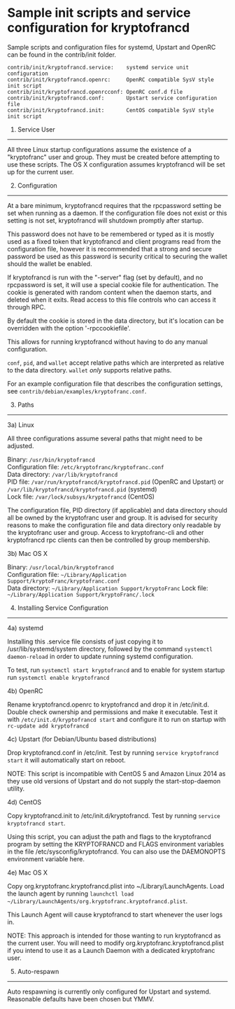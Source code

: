 Sample init scripts and service configuration for kryptofrancd
==========================================================

Sample scripts and configuration files for systemd, Upstart and OpenRC
can be found in the contrib/init folder.

    contrib/init/kryptofrancd.service:    systemd service unit configuration
    contrib/init/kryptofrancd.openrc:     OpenRC compatible SysV style init script
    contrib/init/kryptofrancd.openrcconf: OpenRC conf.d file
    contrib/init/kryptofrancd.conf:       Upstart service configuration file
    contrib/init/kryptofrancd.init:       CentOS compatible SysV style init script

1. Service User
---------------------------------

All three Linux startup configurations assume the existence of a "kryptofranc" user
and group.  They must be created before attempting to use these scripts.
The OS X configuration assumes kryptofrancd will be set up for the current user.

2. Configuration
---------------------------------

At a bare minimum, kryptofrancd requires that the rpcpassword setting be set
when running as a daemon.  If the configuration file does not exist or this
setting is not set, kryptofrancd will shutdown promptly after startup.

This password does not have to be remembered or typed as it is mostly used
as a fixed token that kryptofrancd and client programs read from the configuration
file, however it is recommended that a strong and secure password be used
as this password is security critical to securing the wallet should the
wallet be enabled.

If kryptofrancd is run with the "-server" flag (set by default), and no rpcpassword is set,
it will use a special cookie file for authentication. The cookie is generated with random
content when the daemon starts, and deleted when it exits. Read access to this file
controls who can access it through RPC.

By default the cookie is stored in the data directory, but it's location can be overridden
with the option '-rpccookiefile'.

This allows for running kryptofrancd without having to do any manual configuration.

`conf`, `pid`, and `wallet` accept relative paths which are interpreted as
relative to the data directory. `wallet` *only* supports relative paths.

For an example configuration file that describes the configuration settings,
see `contrib/debian/examples/kryptofranc.conf`.

3. Paths
---------------------------------

3a) Linux

All three configurations assume several paths that might need to be adjusted.

Binary:              `/usr/bin/kryptofrancd`  
Configuration file:  `/etc/kryptofranc/kryptofranc.conf`  
Data directory:      `/var/lib/kryptofrancd`  
PID file:            `/var/run/kryptofrancd/kryptofrancd.pid` (OpenRC and Upstart) or `/var/lib/kryptofrancd/kryptofrancd.pid` (systemd)  
Lock file:           `/var/lock/subsys/kryptofrancd` (CentOS)  

The configuration file, PID directory (if applicable) and data directory
should all be owned by the kryptofranc user and group.  It is advised for security
reasons to make the configuration file and data directory only readable by the
kryptofranc user and group.  Access to kryptofranc-cli and other kryptofrancd rpc clients
can then be controlled by group membership.

3b) Mac OS X

Binary:              `/usr/local/bin/kryptofrancd`  
Configuration file:  `~/Library/Application Support/kryptoFranc/kryptofranc.conf`  
Data directory:      `~/Library/Application Support/kryptoFranc`
Lock file:           `~/Library/Application Support/kryptoFranc/.lock`

4. Installing Service Configuration
-----------------------------------

4a) systemd

Installing this .service file consists of just copying it to
/usr/lib/systemd/system directory, followed by the command
`systemctl daemon-reload` in order to update running systemd configuration.

To test, run `systemctl start kryptofrancd` and to enable for system startup run
`systemctl enable kryptofrancd`

4b) OpenRC

Rename kryptofrancd.openrc to kryptofrancd and drop it in /etc/init.d.  Double
check ownership and permissions and make it executable.  Test it with
`/etc/init.d/kryptofrancd start` and configure it to run on startup with
`rc-update add kryptofrancd`

4c) Upstart (for Debian/Ubuntu based distributions)

Drop kryptofrancd.conf in /etc/init.  Test by running `service kryptofrancd start`
it will automatically start on reboot.

NOTE: This script is incompatible with CentOS 5 and Amazon Linux 2014 as they
use old versions of Upstart and do not supply the start-stop-daemon utility.

4d) CentOS

Copy kryptofrancd.init to /etc/init.d/kryptofrancd. Test by running `service kryptofrancd start`.

Using this script, you can adjust the path and flags to the kryptofrancd program by
setting the KRYPTOFRANCD and FLAGS environment variables in the file
/etc/sysconfig/kryptofrancd. You can also use the DAEMONOPTS environment variable here.

4e) Mac OS X

Copy org.kryptofranc.kryptofrancd.plist into ~/Library/LaunchAgents. Load the launch agent by
running `launchctl load ~/Library/LaunchAgents/org.kryptofranc.kryptofrancd.plist`.

This Launch Agent will cause kryptofrancd to start whenever the user logs in.

NOTE: This approach is intended for those wanting to run kryptofrancd as the current user.
You will need to modify org.kryptofranc.kryptofrancd.plist if you intend to use it as a
Launch Daemon with a dedicated kryptofranc user.

5. Auto-respawn
-----------------------------------

Auto respawning is currently only configured for Upstart and systemd.
Reasonable defaults have been chosen but YMMV.
